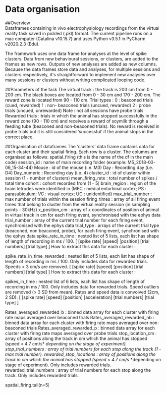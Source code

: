 # Data organisation


##Overview  
Dataframes containing in vivo electrophysiology recordings from the virtual reality task saved in pickled (.pkl) format.
The current pipeline runs on a mac computer (Catalina v10.15.7) and uses Python v3.5.1 in PyCharm v2020.2.3 (Edu). 

The framework uses one data frame for analyses at the level of spike clusters. Data from new behavioural sessions, or clusters, are added to the frames as new rows. Outputs of new analyses are added as new columns. Because the data frames store data and analyses, for multiple sessions and clusters respectively, it's straightforward to implement new analyses over many sessions or clusters without writing complicated looping code.
 
##Parameters of the task
The virtual track : the track is 200 cm from 0 - 200 cm. The black boxes are located from 0 - 30 cm and 170 - 200 cm. The reward zone is located from 90 - 110 cm. 
Trial types : 0 : beaconed trials (cued, rewarded)
		1 : non- beaconed trials (uncued, rewarded)
		2 : probe trials (uncued, unrewarded)
Note : not all sessions have probe trials
Rewarded trials : trials in which the animal has stopped successfully in the reward zone (90 - 110 cm) and receives a reward of soymilk through a feeding tube (beaconed and non-beaconed trials). No reward is received in probe trials but it is still considered ‘successful’ if the animal stops in the correct place. 
 
##Organisation of dataframes
The 'clusters' data frame contains data for each cluster and their spatial firing. Each row is a cluster. The columns are organised as follows:
spatial_firing (this is the name of the df in the main code)
session_id : name of main recording folder (example: M5_2018-03-06_15-34-44)
Mouse : id of the mouse (i.e. M3)
Day : Recording day (i.e. D4)
Day_numeric : Recording day (i.e. 4)
cluster_id : id of cluster within session (1 - number of clusters)
mean_firing_rate : total number of spikes / total time
cohort : cohort recorded from (1 - 5)
brain_region : region of the brain tetrodes were identified in (MEC : medial entorhinal cortex; PS : parasubiculum; VC : visual cortex; UC : unidentified)
max_trial_number : max number of trials within the session
firing_times : array of all firing event times that belong to cluster from the virtual reality session (in sampling points - 30kHz)
x_position_cm : array of x coordinates of position of animal in virtual track in cm for each firing event, synchronised with the ephys data 
trial_number : array of the current trial number for each firing event, synchronised with the ephys data
trial_type : arrays of the current trial type (beaconed, non beaconed, probe), for each firing event, synchronised with the ephys data
spike_rate_in_time : nested list of 5 lists, each list has shape of length of recording in ms / 100.  [ [spike rate] [speed] [position] [trial numbers] [trial type] ]
How to extract this data for each cluster :

 
spike_rate_in_time_rewarded : nested list of 5 lists, each list has shape of length of recording in ms / 100. Only includes data for rewarded trials. Speeds < 3 cm/s are removed. [ [spike rate] [speed] [position] [trial numbers] [trial type] ]
How to extract this data for each cluster : 

spikes_in_time : nested list of 6 lists, each list has shape of length of recording in ms / 100. Only includes data for rewarded trials. Speed outliers are removed (> 3 SD from mean). Rates and speed data is convolved (2cm, 2 SD). [ [spike rate] [speed] [position] [acceleration] [trial numbers] [trial type] ]
 
Rates_averaged_rewarded_b : binned data array for each cluster with firing rate maps averaged over beaconed trials 
Rates_averaged_rewarded_nb : binned data array for each cluster with firing rate maps averaged over non-beaconed trials 
Rates_averaged_rewarded_p : binned data array for each cluster with firing rate maps averaged over probe trials 
stop_location_cm : array of positions along the track in cm which the animal has stopped (speed < 4.7 cm/s* *depending on the stage of experiment). 
stop_trial_numbers : array of trial numbers for each stop along the track (1 - max trial number). 
rewarded_stop_locations : array of positions along the track in cm which the animal has stopped (speed < 4.7 cm/s* *depending on stage of experiment). Only includes rewarded trials.
rewarded_trial_numbers : array of trial numbers for each stop along the track. Only includes rewarded trials.

spatial_firing.tail(n=5)

